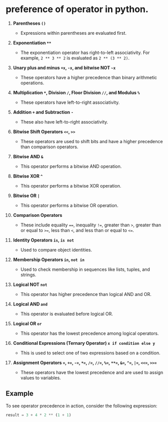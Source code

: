 # preference of operator in python.


1. **Parentheses `()`**
   - Expressions within parentheses are evaluated first.

2. **Exponentiation `**`**
   - The exponentiation operator has right-to-left associativity. For example, `2 ** 3 ** 2` is evaluated as `2 ** (3 ** 2)`.

3. **Unary plus and minus `+x`, `-x`, and bitwise NOT `~x`**
   - These operators have a higher precedence than binary arithmetic operations.

4. **Multiplication `*`, Division `/`, Floor Division `//`, and Modulus `%`**
   - These operators have left-to-right associativity.

5. **Addition `+` and Subtraction `-`**
   - These also have left-to-right associativity.

6. **Bitwise Shift Operators `<<`, `>>`**
   - These operators are used to shift bits and have a higher precedence than comparison operators.

7. **Bitwise AND `&`**
   - This operator performs a bitwise AND operation.

8. **Bitwise XOR `^`**
   - This operator performs a bitwise XOR operation.

9. **Bitwise OR `|`**
   - This operator performs a bitwise OR operation.

10. **Comparison Operators**
    - These include equality `==`, inequality `!=`, greater than `>`, greater than or equal to `>=`, less than `<`, and less than or equal to `<=`.

11. **Identity Operators `is`, `is not`**
    - Used to compare object identities.

12. **Membership Operators `in`, `not in`**
    - Used to check membership in sequences like lists, tuples, and strings.

13. **Logical NOT `not`**
    - This operator has higher precedence than logical AND and OR.

14. **Logical AND `and`**
    - This operator is evaluated before logical OR.

15. **Logical OR `or`**
    - This operator has the lowest precedence among logical operators.

16. **Conditional Expressions (Ternary Operator) `x if condition else y`**
    - This is used to select one of two expressions based on a condition.

17. **Assignment Operators `=`, `+=`, `-=`, `*=`, `/=`, `//=`, `%=`, `**=`, `&=`, `^=`, `|=`, `<<=`, `>>=`**
    - These operators have the lowest precedence and are used to assign values to variables.

## Example

To see operator precedence in action, consider the following expression:

```python
result = 3 + 4 * 2 ** (1 + 1)
```